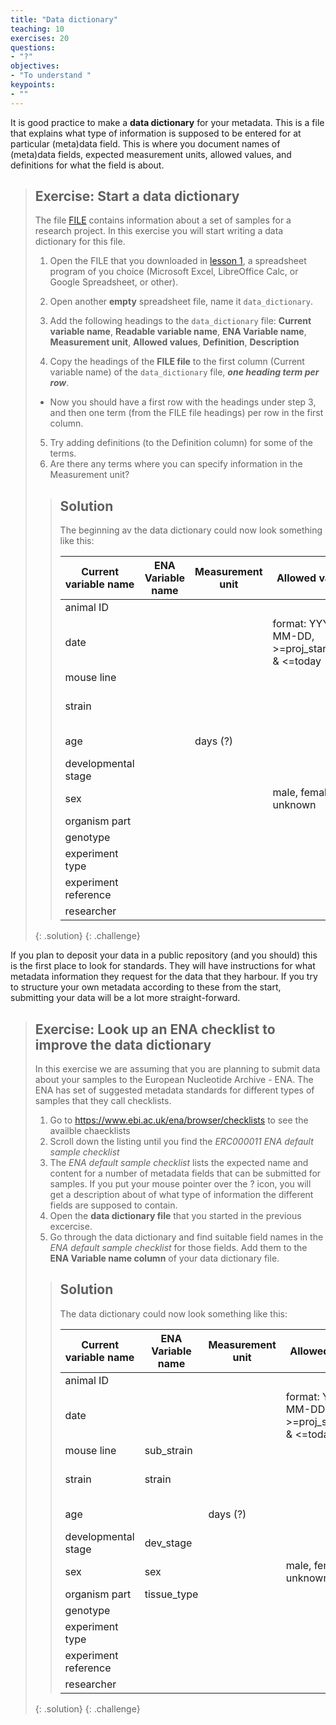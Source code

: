 ```yaml
---
title: "Data dictionary"
teaching: 10
exercises: 20
questions:
- "?"
objectives:
- "To understand "
keypoints:
- ""
---
```


It is good practice to make a **data dictionary** for your metadata. This is a file that explains what type of information is supposed to be entered for at particular (meta)data field. This is where you document names of (meta)data fields, expected measurement units, allowed values, and definitions for what the field is about.

> ## Exercise: Start a data dictionary
>
> The file [FILE]() contains information about a set of samples for a research project. In this exercise you will start writing a data dictionary for this file.
> 1. Open the FILE that you downloaded in [lesson 1](01-what-is-the-problem), a spreadsheet program of you choice (Microsoft Excel, LibreOffice Calc, or Google Spreadsheet, or other).
> 2. Open another **empty** spreadsheet file, name it `data_dictionary`.
> 3. Add the following headings to the `data_dictionary` file:
> **Current variable name**, **Readable variable name**,	**ENA Variable name**,	**Measurement unit**,	**Allowed values**,	**Definition**,	**Description**
>
> 4. Copy the headings of the **FILE file** to the first column (Current variable name) of the `data_dictionary` file, _**one heading term per row**_.
>   * Now you should have a first row with the headings under step 3, and then one term (from the FILE file headings) per row in the first column.
> 5. Try adding definitions (to the Definition column) for some of the terms.
> 6. Are there any terms where you can specify information in the Measurement unit?
>
> > ## Solution
> >
> > The beginning av the data dictionary could now look something like this:
> >
> > | Current variable name | ENA Variable name | Measurement unit | Allowed values | Definition | Description |
> > |-|-|-|-|-|-|
> > | animal ID |  |  |  |  |  |
> > | date |  |  | format: YYYY-MM-DD, >=proj_start_date & <=today | Date of experiment ??? |  |
> > | mouse line |  |  |  |  |  |
> > | strain |  |  |  | The mouse strain of the animal |  |
> > | age |  | days (?) |  | Age of animal |  |
> > | developmental stage |  |  |  |  |  |
> > | sex |  |  | male, female, unknown | Sex of the animal |  |
> > | organism part |  |  |  |  |  |
> > | genotype |  |  |  |  |  |
> > | experiment type |  |  |  |  |  |
> > | experiment reference |  |  |  |  |  |
> > | researcher |  |  |  |  |  |
> >
> {: .solution}
{: .challenge}

If you plan to deposit your data in a public repository (and you should) this is the first place to look for standards. They will have instructions for what metadata information they request for the data that they harbour. If you try to structure your own metadata according to these from the start, submitting your data will be a lot more straight-forward.

> ## Exercise: Look up an ENA checklist to improve the data dictionary
>
> In this exercise we are assuming that you are planning to submit data about your samples to the European Nucleotide Archive - ENA. The ENA has set of suggested metadata standards for different types of samples that they call checklists.
> 1. Go to https://www.ebi.ac.uk/ena/browser/checklists to see the availble chaecklists
> 2. Scroll down the listing until you find the *ERC000011 ENA default sample checklist*
> 3. The _ENA default sample checklist_ lists the expected name and content for a number of metadata fields that can be submitted for samples. If you put your mouse pointer over the ? icon, you will get a description about of what type of information the different fields are supposed to contain.
> 4. Open the **data dictionary file** that you started in the previous excercise.
> 5. Go through the data dictionary and find suitable field names in the _ENA default sample checklist_ for those fields. Add them to the **ENA Variable name column** of your data dictionary file.
>
> > ## Solution
> >
> > The data dictionary could now look something like this:
> >
> > | Current variable name | ENA Variable name | Measurement unit | Allowed values | Definition | Description |
> > |-|-|-|-|-|-|
> > | animal ID |  |  |  |  |  |
> > | date |  |  | format: YYYY-MM-DD, >=proj_start_date & <=today | Date of experiment ??? |  |
> > | mouse line | sub_strain |  |  |  |  |
> > | strain | strain |  |  | The mouse strain of the animal |  |
> > | age |  | days (?) |  | Age of animal |  |
> > | developmental stage | dev_stage |  |  |  |  |
> > | sex | sex |  | male, female, unknown | Sex of the animal |  |
> > | organism part | tissue_type |  |  |  |  |
> > | genotype |  |  |  |  |  |
> > | experiment type |  |  |  |  |  |
> > | experiment reference |  |  |  |  |  |
> > | researcher |  |  |  |  |  |
> >
> {: .solution}
{: .challenge}
